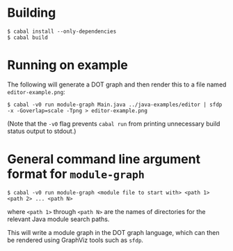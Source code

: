 # Building

    $ cabal install --only-dependencies
    $ cabal build

# Running on example

The following will generate a DOT graph and then render this to a file
named `editor-example.png`:

    $ cabal -v0 run module-graph Main.java ../java-examples/editor | sfdp -x -Goverlap=scale -Tpng > editor-example.png

(Note that the `-v0` flag prevents `cabal run` from printing unnecessary build
status output to stdout.)

# General command line argument format for `module-graph`

    $ cabal -v0 run module-graph <module file to start with> <path 1> <path 2> ... <path N>

where `<path 1>` through `<path N>` are the names of directories for the
relevant Java module search paths.

This will write a module graph in the DOT graph language, which can then be
rendered using GraphViz tools such as `sfdp`.


